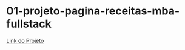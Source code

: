# 01-projeto-pagina-receitas-mba-fullstack

<a href="http://uc48swgww8ks0wck4ogw0g0w.85.31.231.59.sslip.io/" target="_blank" title="Link do Projeto">Link do Projeto</a>


